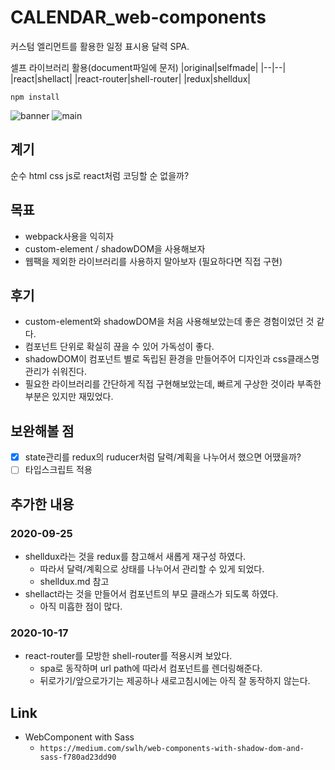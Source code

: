 # CALENDAR_web-components

커스텀 엘리먼트를 활용한 일정 표시용 달력 SPA.

셀프 라이브러리 활용(document파일에 문저)
|original|selfmade|
|--|--|
|react|shellact|
|react-router|shell-router|
|redux|shelldux|

```
npm install
```

![banner](https://user-images.githubusercontent.com/26402298/96327899-d6280900-1078-11eb-9516-592a185b9e0e.png)
![main](https://user-images.githubusercontent.com/26402298/93667694-d3121b00-fac2-11ea-8e2e-3bdea08fa83b.png)

## 계기

순수 html css js로 react처럼 코딩할 순 없을까?

## 목표

- webpack사용을 익히자
- custom-element / shadowDOM을 사용해보자
- 웹팩을 제외한 라이브러리를 사용하지 말아보자 (필요하다면 직접 구현)

## 후기

- custom-element와 shadowDOM을 처음 사용해보았는데 좋은 경험이었던 것 같다.
- 컴포넌트 단위로 확실히 끊을 수 있어 가독성이 좋다.
- shadowDOM이 컴포넌트 별로 독립된 환경을 만들어주어 디자인과 css클래스명 관리가 쉬워진다.
- 필요한 라이브러리를 간단하게 직접 구현해보았는데, 빠르게 구상한 것이라 부족한 부분은 있지만 재밌었다.

## 보완해볼 점

- [x] state관리를 redux의 ruducer처럼 달력/계획을 나누어서 했으면 어땠을까?
- [ ] 타입스크립트 적용

## 추가한 내용

### 2020-09-25

- shelldux라는 것을 redux를 참고해서 새롭게 재구성 하였다.
  - 따라서 달력/계획으로 상태를 나누어서 관리할 수 있게 되었다.
  - shelldux.md 참고
- shellact라는 것을 만들어서 컴포넌트의 부모 클래스가 되도록 하였다.
  - 아직 미흡한 점이 많다.

### 2020-10-17

- react-router를 모방한 shell-router를 적용시켜 보았다.
  - spa로 동작하며 url path에 따라서 컴포넌트를 렌더링해준다.
  - 뒤로가기/앞으로가기는 제공하나 새로고침시에는 아직 잘 동작하지 않는다.

## Link

- WebComponent with Sass
  - `https://medium.com/swlh/web-components-with-shadow-dom-and-sass-f780ad23dd90`
